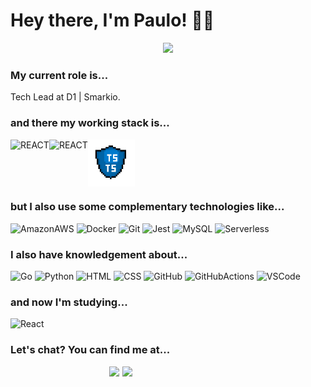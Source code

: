 # Hey there, I'm Paulo! ✌🏻

<p align='center'>
<img src='https://media.giphy.com/media/aNqEFrYVnsS52/giphy.gif' width=300 />
</p>

### My current role is...

Tech Lead at D1 | Smarkio.

### and there my working stack is...

<div style="display:flex">
    <a> 
        <img src="https://github.com/gustavofbc/pixel_of_shields/blob/main/base/javascript.png" alt="REACT" height="75" width="75" />
    </a>
    <a> 
        <img src="https://github.com/gustavofbc/pixel_of_shields/blob/main/base/node.png" alt="REACT" height="75" width="75" />
    </a>
    <a> 
        <img align="center" src="https://github.com/gustavofbc/pixel_of_shields/blob/main/base/typescript.png" alt="REACT" height="75" width="75" />
    </a>
</div>


### but I also use some complementary technologies like...

![AmazonAWS](https://img.shields.io/badge/-Amazon%20AWS-05122A?style=flat&logo=amazonaws)
![Docker](https://img.shields.io/badge/-Docker-05122A?style=flat&logo=docker)
![Git](https://img.shields.io/badge/-Git-05122A?style=flat&logo=git)
![Jest](https://img.shields.io/badge/-Jest-05122A?style=flat&logo=jest)
![MySQL](https://img.shields.io/badge/-MySQL-05122A?style=flat&logo=mysql)
![Serverless](https://img.shields.io/badge/-Serverless-05122A?style=flat&logo=serverless)

### I also have knowledgement about...

![Go](https://img.shields.io/badge/-Go-05122A?style=flat&logo=go)
![Python](https://img.shields.io/badge/-Python-05122A?style=flat&logo=python)
![HTML](https://img.shields.io/badge/-HTML-05122A?style=flat&logo=html5)
![CSS](https://img.shields.io/badge/-CSS-05122A?style=flat&logo=css3&logoColor=1572B6)
![GitHub](https://img.shields.io/badge/-GitHub-05122A?style=flat&logo=github)
![GitHubActions](https://img.shields.io/badge/-GitHub%20Actions-05122A?style=flat&logo=githubactions)
![VSCode](https://img.shields.io/badge/-Visual%20Studio%20Code-05122A?style=flat&logo=visual-studio-code&logoColor=007ACC)

### and now I'm studying...
![React](https://img.shields.io/badge/-React-05122A?style=flat&logo=react)

### Let's chat? You can find me at...

<div style="display:flex; flex-direction: row; justify-content: center; align-items: center; width: 70%;">
    <a style="margin-right: 5px" href="https://www.linkedin.com/in/rodriguespaulo">
        <img src="https://img.shields.io/badge/rodriguespaulo-0077B5?style=flat&logo=linkedin&logoColor=white" />
    </a>
    <a href="https://www.twitter.com/qualvalordex">
        <img src="https://img.shields.io/badge/@qualvalordex-1DA1F2?style=flat&logo=twitter&logoColor=white" />
    </a>
</div>